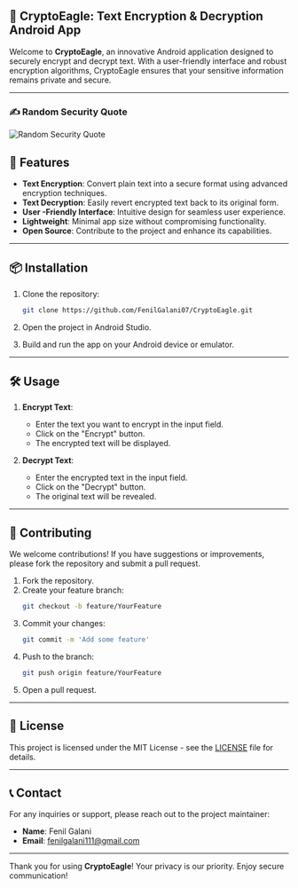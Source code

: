 ## 🚀 CryptoEagle: Text Encryption & Decryption Android App

Welcome to **CryptoEagle**, an innovative Android application designed to securely encrypt and decrypt text. With a user-friendly interface and robust encryption algorithms, CryptoEagle ensures that your sensitive information remains private and secure.

---

### ✍️ Random Security Quote

![Random Security Quote](https://quotes-github-readme.vercel.app/api?type=horizontal&theme=radical&text=Security%20is%20not%20a%20product%2C%20but%20a%20process.%20-%20Bruce%20Schneier)


## 📱 Features

- **Text Encryption**: Convert plain text into a secure format using advanced encryption techniques.
- **Text Decryption**: Easily revert encrypted text back to its original form.
- **User -Friendly Interface**: Intuitive design for seamless user experience.
- **Lightweight**: Minimal app size without compromising functionality.
- **Open Source**: Contribute to the project and enhance its capabilities.

---

## 📦 Installation

1. Clone the repository:
   ```bash
   git clone https://github.com/FenilGalani07/CryptoEagle.git
   ```

2. Open the project in Android Studio.

3. Build and run the app on your Android device or emulator.

---

## 🛠️ Usage

1. **Encrypt Text**:
   - Enter the text you want to encrypt in the input field.
   - Click on the "Encrypt" button.
   - The encrypted text will be displayed.

2. **Decrypt Text**:
   - Enter the encrypted text in the input field.
   - Click on the "Decrypt" button.
   - The original text will be revealed.

---

## 📄 Contributing

We welcome contributions! If you have suggestions or improvements, please fork the repository and submit a pull request.

1. Fork the repository.
2. Create your feature branch:
   ```bash
   git checkout -b feature/YourFeature
   ```
3. Commit your changes:
   ```bash
   git commit -m 'Add some feature'
   ```
4. Push to the branch:
   ```bash
   git push origin feature/YourFeature
   ```
5. Open a pull request.

---

## 📜 License

This project is licensed under the MIT License - see the [LICENSE](LICENSE) file for details.

---

## 📞 Contact

For any inquiries or support, please reach out to the project maintainer:

- **Name**: Fenil Galani
- **Email**: [fenilgalani111@gmail.com](mailto:your-fenilgalani111@gmail.com)

---

Thank you for using **CryptoEagle**! Your privacy is our priority. Enjoy secure communication!

